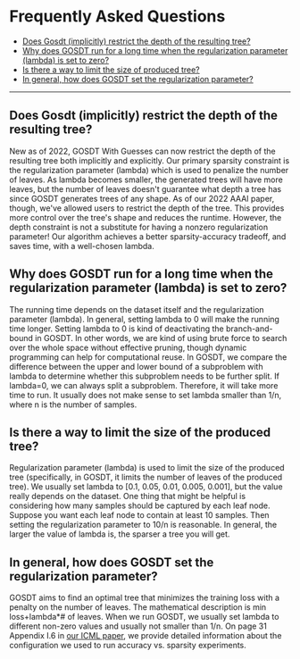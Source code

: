 # Frequently Asked Questions
- [Does Gosdt (implicitly) restrict the depth of the resulting tree?](##depth)
- [Why does GOSDT run for a long time when the regularization parameter (lambda) is set to zero?](##long_run)
- [Is there a way to limit the size of produced tree?](##limit_tree_size)
- [In general, how does GOSDT set the regularization parameter?](##set_lambda)

---

## Does Gosdt (implicitly) restrict the depth of the resulting tree? 

New as of 2022, GOSDT With Guesses can now restrict the depth of the resulting tree both implicitly and explicitly. Our primary sparsity constraint is the regularization parameter (lambda) which is used to penalize the number of leaves. As lambda becomes smaller, the generated trees will have more leaves, but the number of leaves doesn't guarantee what depth a tree has since GOSDT generates trees of any shape. As of our 2022 AAAI paper, though, we've allowed users to restrict the depth of the tree. This provides more control over the tree's shape and reduces the runtime. However, the depth constraint is not a substitute for having a nonzero regularization parameter! Our algorithm achieves a better sparsity-accuracy tradeoff, and saves time, with a well-chosen lambda. 

## Why does GOSDT run for a long time when the regularization parameter (lambda) is set to zero?

The running time depends on the dataset itself and the regularization parameter (lambda). In general, setting lambda to 0 will make the running time longer. Setting lambda to 0 is kind of deactivating the branch-and-bound in GOSDT. In other words, we are kind of using brute force to search over the whole space without effective pruning, though dynamic programming can help for computational reuse. 
In GOSDT, we compare the difference between the upper and lower bound of a subproblem with lambda to determine whether this subproblem needs to be further split. If lambda=0, we can always split a subproblem. Therefore, it will take more time to run. It usually does not make sense to set lambda smaller than 1/n, where n is the number of samples.

## Is there a way to limit the size of the produced tree?

Regularization parameter (lambda) is used to limit the size of the produced tree (specifically, in GOSDT, it limits the number of leaves of the produced tree). We usually set lambda to [0.1, 0.05, 0.01, 0.005, 0.001], but the value really depends on the dataset. One thing that might be helpful is considering how many samples should be captured by each leaf node. Suppose you want each leaf node to contain at least 10 samples. Then setting the regularization parameter to 10/n is reasonable. In general, the larger the value of lambda is, the sparser a tree you will get.


## In general, how does GOSDT set the regularization parameter? 

GOSDT aims to find an optimal tree that minimizes the training loss with a penalty on the number of leaves. The mathematical description is min loss+lambda*# of leaves. When we run GOSDT, we usually set lambda to different non-zero values and usually not smaller than 1/n. On page 31 Appendix I.6 in [our ICML paper](#https://arxiv.org/abs/2006.08690), we provide detailed information about the configuration we used to run accuracy vs. sparsity experiments.  
